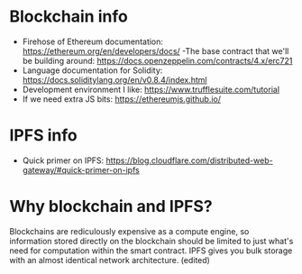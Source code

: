 # Blockchain info
- Firehose of Ethereum documentation: <https://ethereum.org/en/developers/docs/>
 -The base contract that we'll be building around: <https://docs.openzeppelin.com/contracts/4.x/erc721>
- Language documentation for Solidity: <https://docs.soliditylang.org/en/v0.8.4/index.html>
- Development environment I like: <https://www.trufflesuite.com/tutorial>
- If we need extra JS bits: <https://ethereumjs.github.io/>
# IPFS info
- Quick primer on IPFS: <https://blog.cloudflare.com/distributed-web-gateway/#quick-primer-on-ipfs>
# Why blockchain and IPFS?
Blockchains are rediculously expensive as a compute engine, so information stored directly on the blockchain should be limited to just what's need for computation within the smart contract. IPFS gives you bulk storage with an almost identical network architecture. (edited) 

